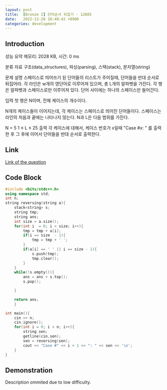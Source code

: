 ```yaml
---
layout: post
title:  [Bronze I] 단어순서 뒤집기 - 12605
date:   2022-12-28 10:40:42 +0900
categories: development
---
```


## Introduction

성능 요약
메모리: 2028 KB, 시간: 0 ms

분류
자료 구조(data_structures), 파싱(parsing), 스택(stack), 문자열(string)

문제 설명
스페이스로 띄어쓰기 된 단어들의 리스트가 주어질때, 단어들을 반대 순서로 뒤집어라. 각 라인은 w개의 영단어로 이루어져 있으며, 총 L개의 알파벳을 가진다. 각 행은 알파벳과 스페이스로만 이루어져 있다. 단어 사이에는 하나의 스페이스만 들어간다.

입력
첫 행은 N이며, 전체 케이스의 개수이다.

N개의 케이스들이 이어지는데, 각 케이스는 스페이스로 띄어진 단어들이다. 스페이스는 라인의 처음과 끝에는 나타나지 않는다. N과 L은 다음 범위를 가진다.

N = 5
1 ≤ L ≤ 25
출력
각 케이스에 대해서, 케이스 번호가 x일때 "Case #x: " 를 출력한 후 그 후에 이어서 단어들을 반대 순서로 출력한다.

## Link

[Link of the question](https://www.acmicpc.net/problem/12605)

## Code Block

```c++
#include <bits/stdc++.h>
using namespace std;
int n;
string reversing(string a){
    stack<string> s;
    string tmp;
    string ans;
    int size = a.size();
    for(int i  = 0; i < size; i++){
        tmp = tmp + a[i];
        if(i == size  - 1){
            tmp = tmp + ' ';
        }
        if(a[i] == ' ' || i == size - 1){
            s.push(tmp);
            tmp.clear();
        }
    }
    while(!s.empty()){
        ans = ans + s.top();
        s.pop();

    }

    return ans;
    }

int main(){
    cin >> n;
    cin.ignore();
    for(int i = 0; i < n; i++){
        string sen;
        getline(cin,sen);
        sen = reversing(sen);
        cout << "Case #" << i + 1 << ": " << sen << '\n';
    }
}
```

## Demonstration

Description ommited due to low difficulty.
